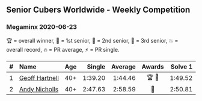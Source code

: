## Senior Cubers Worldwide - Weekly Competition
### Megaminx 2020-06-23

🏆 = overall winner, 🥇 = 1st senior, 🥈 = 2nd senior, 🥉 = 3rd senior, 💥 = overall record, 🔥 = PR average, ⚡ = PR single.

| # | Name | Age | Single | Average | Awards | Solve 1 | Solve 2 | Solve 3 | Solve 4 | Solve 5 | Video |
| :--: | :-- | :--: | --: | --: | :--: | --: | --: | --: | --: | --: | :-- |
| 1 | [<span style="white-space: nowrap">Geoff Hartnell</span>](../../persons/geoff_hartnell/minx.md) | 40+ | 1:39.20 | 1:44.46 | <span style="white-space: nowrap">🏆 🥇</span> | 1:49.52 | 1:40.41 | 1:39.20 | 1:43.46 | 2:04.39 | [Link](https://www.facebook.com/events/722150235200875/permalink/722255608523671/) |
| 2 | [<span style="white-space: nowrap">Andy Nicholls</span>](../../persons/andy_nicholls/minx.md) | 40+ | 2:47.63 | 2:58.59 | 🥈 | 2:50.81 | 2:47.63 | 3:17.34 | DNS | DNS | [Link](https://www.facebook.com/events/722150235200875/permalink/726569791425586/) |

<!-- Global site tag (gtag.js) - Google Analytics -->
<script async src="https://www.googletagmanager.com/gtag/js?id=UA-86348435-3"></script>
<script>window.dataLayer = window.dataLayer || []; function gtag() {dataLayer.push(arguments);} gtag('js', new Date()); gtag('config', 'UA-86348435-3');</script>
